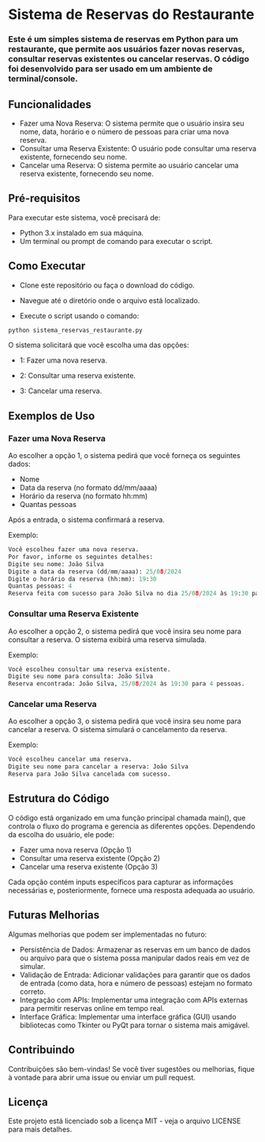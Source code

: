 # Sistema de Reservas do Restaurante

### Este é um simples sistema de reservas em Python para um restaurante, que permite aos usuários fazer novas reservas, consultar reservas existentes ou cancelar reservas. O código foi desenvolvido para ser usado em um ambiente de terminal/console.

## Funcionalidades
+ Fazer uma Nova Reserva: O sistema permite que o usuário insira seu nome, data, horário e o número de pessoas para criar uma nova reserva.
+ Consultar uma Reserva Existente: O usuário pode consultar uma reserva existente, fornecendo seu nome.
+ Cancelar uma Reserva: O sistema permite ao usuário cancelar uma reserva existente, fornecendo seu nome.

## Pré-requisitos
Para executar este sistema, você precisará de:

+ Python 3.x instalado em sua máquina.
+ Um terminal ou prompt de comando para executar o script.

## Como Executar
+ Clone este repositório ou faça o download do código.

+ Navegue até o diretório onde o arquivo está localizado.
  
+ Execute o script usando o comando:
```python
python sistema_reservas_restaurante.py
```

O sistema solicitará que você escolha uma das opções:

+ 1: Fazer uma nova reserva.

+ 2: Consultar uma reserva existente.

+ 3: Cancelar uma reserva.

## Exemplos de Uso
### Fazer uma Nova Reserva
Ao escolher a opção 1, o sistema pedirá que você forneça os seguintes dados:

+ Nome
+ Data da reserva (no formato dd/mm/aaaa)
+ Horário da reserva (no formato hh:mm)
+ Quantas pessoas

Após a entrada, o sistema confirmará a reserva.

Exemplo:

```python
Você escolheu fazer uma nova reserva.
Por favor, informe os seguintes detalhes:
Digite seu nome: João Silva
Digite a data da reserva (dd/mm/aaaa): 25/08/2024
Digite o horário da reserva (hh:mm): 19:30
Quantas pessoas: 4
Reserva feita com sucesso para João Silva no dia 25/08/2024 às 19:30 para 4 pessoas.
```

### Consultar uma Reserva Existente
Ao escolher a opção 2, o sistema pedirá que você insira seu nome para consultar a reserva. O sistema exibirá uma reserva simulada.

Exemplo:
```python
Você escolheu consultar uma reserva existente.
Digite seu nome para consulta: João Silva
Reserva encontrada: João Silva, 25/08/2024 às 19:30 para 4 pessoas.
```
### Cancelar uma Reserva
Ao escolher a opção 3, o sistema pedirá que você insira seu nome para cancelar a reserva. O sistema simulará o cancelamento da reserva.

Exemplo:
```python
Você escolheu cancelar uma reserva.
Digite seu nome para cancelar a reserva: João Silva
Reserva para João Silva cancelada com sucesso.
```
## Estrutura do Código
O código está organizado em uma função principal chamada main(), que controla o fluxo do programa e gerencia as diferentes opções. Dependendo da escolha do usuário, ele pode:

+ Fazer uma nova reserva (Opção 1)
+ Consultar uma reserva existente (Opção 2)
+ Cancelar uma reserva existente (Opção 3)
  
Cada opção contém inputs específicos para capturar as informações necessárias e, posteriormente, fornece uma resposta adequada ao usuário.

## Futuras Melhorias
Algumas melhorias que podem ser implementadas no futuro:

+ Persistência de Dados: Armazenar as reservas em um banco de dados ou arquivo para que o sistema possa manipular dados reais em vez de simular.
+ Validação de Entrada: Adicionar validações para garantir que os dados de entrada (como data, hora e número de pessoas) estejam no formato correto.
+ Integração com APIs: Implementar uma integração com APIs externas para permitir reservas online em tempo real.
+ Interface Gráfica: Implementar uma interface gráfica (GUI) usando bibliotecas como Tkinter ou PyQt para tornar o sistema mais amigável.
## Contribuindo
Contribuições são bem-vindas! Se você tiver sugestões ou melhorias, fique à vontade para abrir uma issue ou enviar um pull request.

## Licença
Este projeto está licenciado sob a licença MIT - veja o arquivo LICENSE para mais detalhes.
